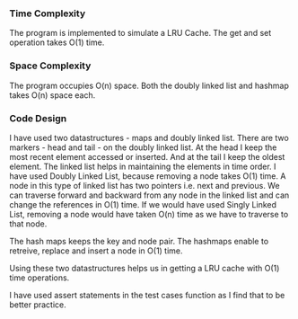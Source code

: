 ### Time Complexity

The program is implemented to simulate a LRU Cache. The get and set operation takes O(1) time.

### Space Complexity

The program occupies O(n) space. Both the doubly linked list and hashmap takes O(n) space each.

### Code Design
I have used two datastructures - maps and doubly linked list.
There are two markers - head and tail - on the doubly linked list.
At the head I keep the most recent element accessed or inserted. And at the tail I keep the oldest element.
The linked list helps in maintaining the elements in time order.
I have used Doubly Linked List, because removing a node takes O(1) time. A node in this type of linked list has two pointers i.e. next and previous.
We can traverse forward and backward from any node in the linked list and can change the references in O(1) time.
If we would have used Singly Linked List, removing a node would have taken O(n) time as we have to traverse to that node.

The hash maps keeps the key and node pair. The hashmaps enable to retreive, replace and insert a node in O(1) time.

Using these two datastructures helps us in getting a LRU cache with O(1) time operations.

I have used assert statements in the test cases function as I find that to be better practice.